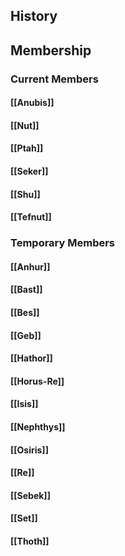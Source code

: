 ## History
## Membership
### Current Members
#### [[Anubis]]
#### [[Nut]]
#### [[Ptah]]
#### [[Seker]]
#### [[Shu]]
#### [[Tefnut]]
### Temporary Members
#### [[Anhur]]
#### [[Bast]]
#### [[Bes]]
#### [[Geb]]
#### [[Hathor]]
#### [[Horus-Re]]
#### [[Isis]]
#### [[Nephthys]]
#### [[Osiris]]
#### [[Re]]
#### [[Sebek]]
#### [[Set]]
#### [[Thoth]]
